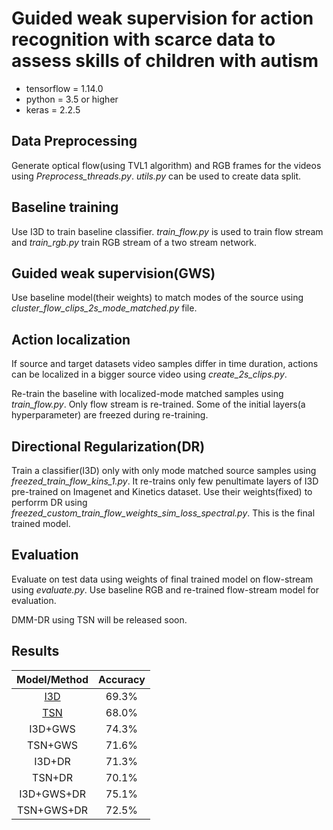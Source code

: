 # Guided weak supervision for action recognition with scarce data to assess skills of children with autism

- tensorflow = 1.14.0
- python = 3.5 or higher
- keras = 2.2.5

## Data Preprocessing
Generate optical flow(using TVL1 algorithm) and RGB frames for the videos using *Preprocess_threads.py*. *utils.py* can be used to create data split.

## Baseline training
Use I3D to train baseline classifier. *train_flow.py* is used to train flow stream and *train_rgb.py* train RGB stream of a two stream network.

## Guided weak supervision(GWS)
Use baseline model(their weights) to match modes of the source using *cluster_flow_clips_2s_mode_matched.py* file.

## Action localization
If source and target datasets video samples differ in time duration, actions can be localized in a bigger source video using 
*create_2s_clips.py*.

Re-train the baseline with localized-mode matched samples using *train_flow.py*. Only flow stream is re-trained. Some of the
initial layers(a hyperparameter) are freezed during re-training.

## Directional Regularization(DR)
Train a classifier(I3D) only with only mode matched source samples using *freezed_train_flow_kins_1.py*. It re-trains only 
few penultimate layers of I3D pre-trained on Imagenet and Kinetics dataset. Use their weights(fixed) to perforrm DR using *freezed_custom_train_flow_weights_sim_loss_spectral.py*. This is the final trained model.

## Evaluation
Evaluate on test data using weights of final trained model on flow-stream using *evaluate.py*. Use baseline RGB and re-trained flow-stream model
for evaluation.

DMM-DR using TSN will be released soon.

## Results
| Model/Method | Accuracy |
| :---:         |     :---:      |          
| [I3D](https://arxiv.org/pdf/1705.07750.pdf)   | 69.3%    | 
| [TSN](https://wanglimin.github.io/papers/WangXWQLTV_ECCV16.pdf)    |   68.0%     | 
| I3D+GWS    |  74.3%     | 
| TSN+GWS    | 71.6%  | 
| I3D+DR     | 71.3%  | 
| TSN+DR      | 70.1% | 
| I3D+GWS+DR    | 75.1% | 
| TSN+GWS+DR      | 72.5% | 


